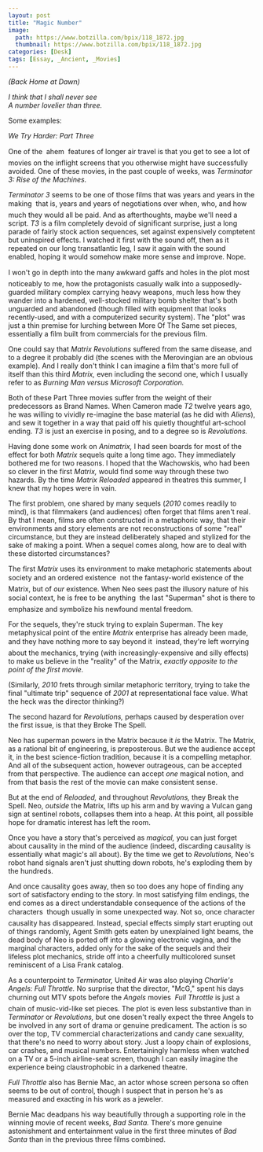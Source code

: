 ```yaml
---
layout: post
title: "Magic Number"
image:
  path: https://www.botzilla.com/bpix/118_1872.jpg
  thumbnail: https://www.botzilla.com/bpix/118_1872.jpg
categories: [Desk]
tags: [Essay, _Ancient, _Movies]
---
```


<i>(Back Home at Dawn)</i>
<!-- ![Back Home at Dawn]({{ 'https://www.botzilla.com/bpix/118_1872.jpg' | absolute_url }}){: .align-right } -->

<i>I think that I shall never see<br>
A number lovelier than three.</i>

Some examples:

_We Try Harder: Part Three_

One of the &#151; ahem &#151; features of longer air travel is
that you get to see a lot of movies on the inflight screens that
you otherwise might have successfully avoided. One of these
movies, in the past couple of weeks, was <i>Terminator 3:
Rise of the Machines.</i>

<!--more-->

<i>Terminator 3</i> seems to be one of those films that was
years and years in the making &#151; that is, years and years of
negotiations over when, who, and how much they would all be paid.
And as afterthoughts, maybe we'll need a script. <i>T3</i> is a
film completely devoid of significant surprise, just a long
parade of fairly stock action sequences, set against expensively
comptetent but uninspired effects. I watched it first with the
sound off, then as it repeated on our long transatlantic leg, I
saw it again with the sound enabled, hoping it would somehow make
more sense and improve. Nope.

I won't go in depth into the many awkward gaffs and holes in
the plot &#151; most noticeably to me, how the protagonists
casually walk into a supposedly-guarded military complex carrying
heavy weapons, much less how they wander into a hardened,
well-stocked military bomb shelter that's both unguarded and
abandoned (though filled with equipment that looks recently-used,
and with a computerized security system). The "plot" was just a
thin premise for lurching between More Of The Same set
pieces, essentially a film built from commercials for the
previous film.

One could say that <i>Matrix Revolutions</i> suffered from the
same disease, and to a degree it probably did (the scenes with
the Merovingian are an obvious example). And I really don't
think I can imagine a film that's more full of itself than this
third <i>Matrix,</i> even including the second one, which I
usually refer to as <i>Burning Man versus Microsoft
Corporation.</i>

Both of these Part Three movies suffer from the weight of their
predecessors as Brand Names. When Cameron made <i>T2</i> twelve
years ago, he was willing to vividly re-imagine the base material
(as he did with <i>Aliens</i>), and sew it together in a way that
paid off his quietly thoughtful art-school ending. <i>T3</i> is
just an exercise in posing, and to a degree so is
<i>Revolutions.</i>

Having done some work on <i>Animatrix,</i> I had seen boards
for most of the effect for both <i>Matrix</i> sequels quite a
long time ago. They immediately bothered me for two reasons. I
hoped that the Wachowskis, who had been so clever in the first
<i>Matrix,</i> would find some way through these two hazards. By
the time <i>Matrix Reloaded</i> appeared in theatres this summer,
I knew that my hopes were in vain.

The first problem, one shared by many sequels (<i>2010</i>
comes readily to mind), is that filmmakers (and audiences) often
forget that films aren't real. By that I mean, films are often
constructed in a metaphoric way, that their environments and
story elements are not reconstructions of some "real"
circumstance, but they are instead deliberately shaped and
stylized for the sake of making a point. When a sequel comes
along, how are to deal with these distorted circumstances?

The first <i>Matrix</i> uses its environment to make
metaphoric statements about society and an ordered existence
&#151; not the fantasy-world existence of the Matrix, but of
<i>our</i> existence. When Neo sees past the illusory nature of
his social context, he is free to be anything &#151; the last
"Superman" shot is there to emphasize and symbolize his newfound
mental freedom.

For the sequels, they're stuck trying to explain Superman. The
key metaphysical point of the entire <i>Matrix</i> enterprise has
already been made, and they have nothing more to say beyond it
&#151; instead, they're left worrying about the mechanics, trying
(with increasingly-expensive and silly effects) to make us
believe in the "reality" of the Matrix, <i>exactly opposite
to the point of the first movie.</i>

(Similarly, <i>2010</i> frets through similar metaphoric
territory, trying to take the final "ultimate trip" sequence of
<i>2001</i> at representational face value. What the heck was
the director thinking?)

The second hazard for <i>Revolutions,</i> perhaps caused by
desperation over the first issue, is that they Broke The
Spell.

Neo has superman powers in the Matrix because it <i>is</i> the
Matrix. The Matrix, as a rational bit of engineering, is
preposterous. But we the audience accept it, in the best
science-fiction tradition, because it is a compelling metaphor.
And all of the subsequent action, however outrageous, can be
accepted from that perspective. The audience can accept
<i>one</i> magical notion, and from that basis the rest of the
movie can make consistent sense.

But at the end of <i>Reloaded,</i> and throughout
<i>Revolutions,</i> they Break the Spell. Neo, <i>outside</i> the
Matrix, lifts up his arm and by waving a Vulcan gang sign at
sentinel robots, collapses them into a heap. At this point, all
possible hope for dramatic interest has left the room.

Once you have a story that's perceived as <i>magical,</i> you
can just forget about causality in the mind of the audience
(indeed, discarding causality is essentially what magic's all
about). By the time we get to <i>Revolutions,</i> Neo's robot
hand signals aren't just shutting down robots, he's exploding
them by the hundreds.

And once causality goes away, then so too does any hope of
finding any sort of satisfactory ending to the story. In most
satisfying film endings, the end comes as a direct understandable
consequence of the actions of the characters &#151; though
usually in some unexpected way. Not so, once character causality
has disappeared. Instead, special effects simply start erupting
out of things randomly, Agent Smith gets eaten by unexplained
light beams, the dead body of Neo is ported off into a glowing
electronic vagina, and the marginal characters, added only for
the sake of the sequels and their lifeless plot mechanics, stride
off into a cheerfully multicolored sunset reminiscent of a Lisa Frank
catalog.

As a counterpoint to <i>Terminator,</i> United Air was also
playing <i>Charlie's Angels: Full Throttle.</i> No surprise that
the director, "McG," spent his days churning out MTV spots before
the <i>Angels</i> movies &#151; <i>Full Throttle</i> is just a
chain of music-vid-like set pieces. The plot is even less
substantive than in <i>Terminator</i> or <i>Revolutions,</i> but
one dosen't really expect the three Angels to be involved in any
sort of drama or genuine predicament. The action is so over the
top, TV commercial characterizations and candy cane sexuality, that there's no
need to worry about story. Just a loopy chain of explosions, car
crashes, and musical numbers. Entertainingly harmless when
watched on a TV or a 5-inch airline-seat screen, though I can
easily imagine the experience being claustrophobic in a darkened
theatre.

<i>Full Throttle</i> also has Bernie Mac, an actor whose screen
persona so often seems to be out of control, though I suspect that
in person he's as measured and exacting in his work as a jeweler.

Bernie Mac deadpans his way beautifully through a supporting
role in the winning movie of recent weeks, <i>Bad Santa.</i>
There's more genuine astonishment and entertainment value in the first
three minutes of <i>Bad Santa</i> than in the previous three
films combined.

